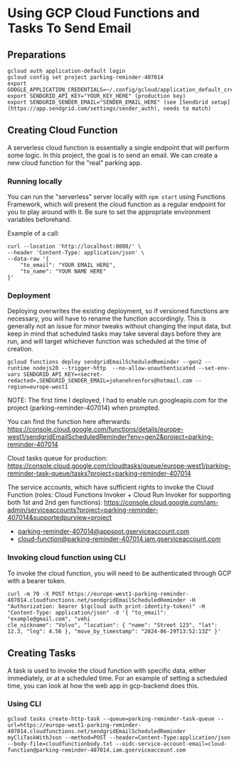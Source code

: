 # Using GCP Cloud Functions and Tasks To Send Email

## Preparations

```
gcloud auth application-default login
gcloud config set project parking-reminder-407014
export GOOGLE_APPLICATION_CREDENTIALS=~/.config/gcloud/application_default_credentials.json
export SENDGRID_API_KEY="YOUR_KEY_HERE" (production key)
export SENDGRID_SENDER_EMAIL="SENDER_EMAIL_HERE" (see [SendGrid setup](https://app.sendgrid.com/settings/sender_auth), needs to match)
```

## Creating Cloud Function

A serverless cloud function is essentially a single endpoint that will perform some logic. In this project, the goal is to send an email. We can create a new cloud function for the "real" parking app.

### Running locally

You can run the "serverless" server locally with `npm start` using Functions Framework, which will present the cloud function as a regular endpoint for you to play around with it. Be sure to set the appropriate environment variables beforehand.

Example of a call:
```
curl --location 'http://localhost:8080/' \
--header 'Content-Type: application/json' \
--data-raw '{
    "to_email": "YOUR EMAIL HERE",
    "to_name": "YOUR NAME HERE"
}'
```

### Deployment

Deploying overwrites the existing deployment, so if versioned functions are necessary, you will have to rename the function accordingly. This is generally not an issue for minor tweaks without changing the input data, but keep in mind that scheduled tasks may take several days before they are run, and will target whichever function was scheduled at the time of creation.

```
gcloud functions deploy sendgridEmailScheduledReminder --gen2 --runtime nodejs20 --trigger-http  --no-allow-unauthenticated --set-env-vars SENDGRID_API_KEY=<secret-redacted>,SENDGRID_SENDER_EMAIL=johanehrenfors@hotmail.com --region=europe-west1
```
NOTE: The first time I deployed, I had to enable run.googleapis.com for the project (parking-reminder-407014) when prompted.

You can find the function here afterwards: https://console.cloud.google.com/functions/details/europe-west1/sendgridEmailScheduledReminder?env=gen2&project=parking-reminder-407014

Cloud tasks queue for production:
https://console.cloud.google.com/cloudtasks/queue/europe-west1/parking-reminder-task-queue/tasks?project=parking-reminder-407014

The service accounts, which have sufficient rights to invoke the Cloud Function (roles: Cloud Functions Invoker + Cloud Run Invoker for supporting both 1st and 2nd gen functions):
https://console.cloud.google.com/iam-admin/serviceaccounts?project=parking-reminder-407014&supportedpurview=project

- parking-reminder-407014@appspot.gserviceaccount.com
- cloud-function@parking-reminder-407014.iam.gserviceaccount.com

### Invoking cloud function using CLI
To invoke the cloud function, you will need to be authenticated through GCP with a bearer token.

```
curl -m 70 -X POST https://europe-west1-parking-reminder-407014.cloudfunctions.net/sendgridEmailScheduledReminder -H "Authorization: bearer $(gcloud auth print-identity-token)" -H "Content-Type: application/json" -d '{ "to_email": "example@gmail.com", "vehi
cle_nickname": "Volvo", "location": { "name": "Street 123", "lat": 12.3, "lng": 4.56 }, "move_by_timestamp": "2024-06-29T13:52:13Z" }'
```

## Creating Tasks

A task is used to invoke the cloud function with specific data, either immediately, or at a scheduled time. For an example of setting a scheduled time, you can look at how the web app in gcp-backend does this.

### Using CLI

```
gcloud tasks create-http-task --queue=parking-reminder-task-queue --url=https://europe-west1-parking-reminder-407014.cloudfunctions.net/sendgridEmailScheduledReminder myCliTaskWithJson --method=POST --header=Content-Type:application/json --body-file=cloudfunctionbody.txt --oidc-service-account-email=cloud-function@parking-reminder-407014.iam.gserviceaccount.com 
```